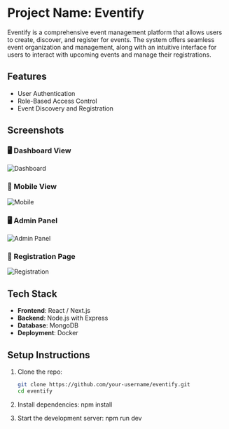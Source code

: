 # Project Name: Eventify

Eventify is a comprehensive event management platform that allows users to create, discover, and register for events. The system offers seamless event organization and management, along with an intuitive interface for users to interact with upcoming events and manage their registrations.

## Features
- User Authentication
- Role-Based Access Control
- Event Discovery and Registration

## Screenshots

### 🖥️ Dashboard View
![Dashboard](./assets/screenshots/screenshot1.png)

### 📱 Mobile View
![Mobile](./assets/screenshots/screenshot2.png)

### 🖥️ Admin Panel
![Admin Panel](./assets/screenshots/screenshot3.png)

### 📱 Registration Page
![Registration](./assets/screenshots/screenshot4.png)

## Tech Stack
- **Frontend**: React / Next.js
- **Backend**: Node.js with Express
- **Database**: MongoDB 
- **Deployment**: Docker

## Setup Instructions
1. Clone the repo:
   ```bash
   git clone https://github.com/your-username/eventify.git
   cd eventify

2. Install dependencies:
   npm install

3. Start the development server:
   npm run dev



